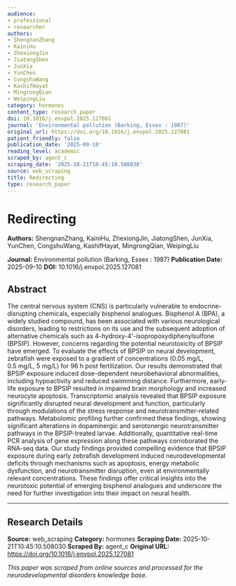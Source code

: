 ```yaml
---
audience:
- professional
- researcher
authors:
- ShengnanZhang
- KainiHu
- ZhexiongJin
- JiatongShen
- JunXia
- YunChen
- CongshuWang
- KashifHayat
- MingrongQian
- WeipingLiu
category: hormones
content_type: research_paper
doi: 10.1016/j.envpol.2025.127081
journal: 'Environmental pollution (Barking, Essex : 1987)'
original_url: https://doi.org/10.1016/j.envpol.2025.127081
patient_friendly: false
publication_date: '2025-09-10'
reading_level: academic
scraped_by: agent_c
scraping_date: '2025-10-21T10:45:10.508030'
source: web_scraping
title: Redirecting
type: research_paper
---
```

# Redirecting

**Authors:** ShengnanZhang, KainiHu, ZhexiongJin, JiatongShen, JunXia, YunChen, CongshuWang, KashifHayat, MingrongQian, WeipingLiu

**Journal:** Environmental pollution (Barking, Essex : 1987)
**Publication Date:** 2025-09-10
**DOI:** 10.1016/j.envpol.2025.127081

## Abstract

The central nervous system (CNS) is particularly vulnerable to endocrine-disrupting chemicals, especially bisphenol analogues. Bisphenol A (BPA), a widely studied compound, has been associated with various neurological disorders, leading to restrictions on its use and the subsequent adoption of alternative chemicals such as 4-hydroxy-4'-isopropoxydiphenylsulfone (BPSIP). However, concerns regarding the potential neurotoxicity of BPSIP have emerged. To evaluate the effects of BPSIP on neural development, zebrafish were exposed to a gradient of concentrations (0.05 mg/L, 0.5 mg/L, 5 mg/L) for 96 h post fertilization. Our results demonstrated that BPSIP exposure induced dose-dependent neurobehavioral abnormalities, including hypoactivity and reduced swimming distance. Furthermore, early-life exposure to BPSIP resulted in impaired brain morphology and increased neurocyte apoptosis. Transcriptomic analysis revealed that BPSIP exposure significantly disrupted neural development and function, particularly through modulations of the stress response and neurotransmitter-related pathways. Metabolomic profiling further confirmed these findings, showing significant alterations in dopaminergic and serotonergic neurotransmitter pathways in the BPSIP-treated larvae. Additionally, quantitative real-time PCR analysis of gene expression along these pathways corroborated the RNA-seq data. Our study findings provided compelling evidence that BPSIP exposure during early zebrafish development induced neurodevelopmental deficits through mechanisms such as apoptosis, energy metabolic dysfunction, and neurotransmitter disruption, even at environmentally relevant concentrations. These findings offer critical insights into the neurotoxic potential of emerging bisphenol analogues and underscore the need for further investigation into their impact on neural health.

---

## Research Details

**Source:** web_scraping
**Category:** hormones
**Scraping Date:** 2025-10-21T10:45:10.508030
**Scraped By:** agent_c
**Original URL:** https://doi.org/10.1016/j.envpol.2025.127081

*This paper was scraped from online sources and processed for the neurodevelopmental disorders knowledge base.*